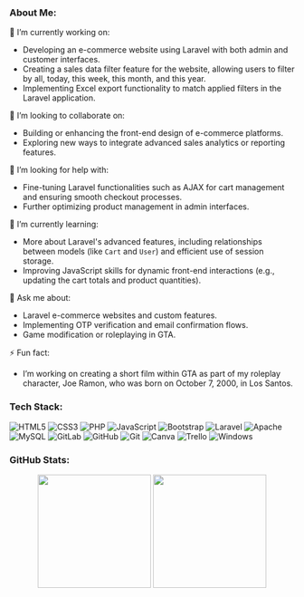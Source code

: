 ### About Me:

🔭 I’m currently working on:
- Developing an e-commerce website using Laravel with both admin and customer interfaces.
- Creating a sales data filter feature for the website, allowing users to filter by all, today, this week, this month, and this year.
- Implementing Excel export functionality to match applied filters in the Laravel application.

👯 I’m looking to collaborate on:
- Building or enhancing the front-end design of e-commerce platforms.
- Exploring new ways to integrate advanced sales analytics or reporting features.

🤝 I’m looking for help with:
- Fine-tuning Laravel functionalities such as AJAX for cart management and ensuring smooth checkout processes.
- Further optimizing product management in admin interfaces.

🌱 I’m currently learning:
- More about Laravel's advanced features, including relationships between models (like `Cart` and `User`) and efficient use of session storage.
- Improving JavaScript skills for dynamic front-end interactions (e.g., updating the cart totals and product quantities).

💬 Ask me about:
- Laravel e-commerce websites and custom features.
- Implementing OTP verification and email confirmation flows.
- Game modification or roleplaying in GTA.

⚡ Fun fact:
- I’m working on creating a short film within GTA as part of my roleplay character, Joe Ramon, who was born on October 7, 2000, in Los Santos.

### Tech Stack:

![HTML5](https://img.shields.io/badge/-HTML5-141414?style=flat&logo=html5)
![CSS3](https://img.shields.io/badge/-CSS3-141414?style=flat&logo=css3)
![PHP](https://img.shields.io/badge/-PHP-141414?style=flat&logo=php)
![JavaScript](https://img.shields.io/badge/-JavaScript-141414?style=flat&logo=javascript)
![Bootstrap](https://img.shields.io/badge/-Bootstrap-141414?style=flat&logo=bootstrap)
![Laravel](https://img.shields.io/badge/-Laravel-141414?style=flat&logo=laravel)
![Apache](https://img.shields.io/badge/-Apache-141414?style=flat&logo=apache)
![MySQL](https://img.shields.io/badge/-MySQL-141414?style=flat&logo=mysql)
![GitLab](https://img.shields.io/badge/-GitLab-141414?style=flat&logo=gitlab)
![GitHub](https://img.shields.io/badge/-GitHub-141414?style=flat&logo=github)
![Git](https://img.shields.io/badge/-Git-141414?style=flat&logo=git)
![Canva](https://img.shields.io/badge/-Canva-141414?style=flat&logo=canva)
![Trello](https://img.shields.io/badge/-Trello-141414?style=flat&logo=trello)
![Windows](https://img.shields.io/badge/-Windows-141414?style=flat&logo=windows)

### GitHub Stats:

<p align="center">
  <img src="https://github-readme-stats.vercel.app/api?username=rylieo&theme=github_dark&hide_border=true&include_all_commits=false&count_private=true" height="200px"/>
  <img src="https://github-readme-stats.vercel.app/api/top-langs/?username=rylieo&theme=github_dark&hide_border=true&include_all_commits=false&count_private=true&layout=compact" height="200px"/>
</p>
